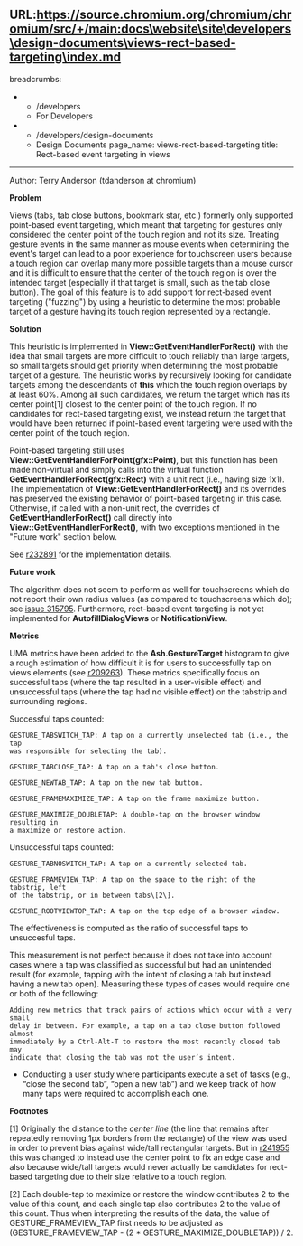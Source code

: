 URL:https://source.chromium.org/chromium/chromium/src/+/main:docs\website\site\developers\design-documents\views-rect-based-targeting\index.md
---
breadcrumbs:
- - /developers
  - For Developers
- - /developers/design-documents
  - Design Documents
page_name: views-rect-based-targeting
title: Rect-based event targeting in views
---

Author: Terry Anderson (tdanderson at chromium)

**Problem**

Views (tabs, tab close buttons, bookmark star, etc.) formerly only supported
point-based event targeting, which meant that targeting for gestures only
considered the center point of the touch region and not its size. Treating
gesture events in the same manner as mouse events when determining the event's
target can lead to a poor experience for touchscreen users because a touch
region can overlap many more possible targets than a mouse cursor and it is
difficult to ensure that the center of the touch region is over the intended
target (especially if that target is small, such as the tab close button). The
goal of this feature is to add support for rect-based event targeting
("fuzzing") by using a heuristic to determine the most probable target of a
gesture having its touch region represented by a rectangle.

**Solution**

This heuristic is implemented in **View::GetEventHandlerForRect()** with the
idea that small targets are more difficult to touch reliably than large targets,
so small targets should get priority when determining the most probable target
of a gesture. The heuristic works by recursively looking for candidate targets
among the descendants of **this** which the touch region overlaps by at least
60%. Among all such candidates, we return the target which has its center
point\[1\] closest to the center point of the touch region. If no candidates for
rect-based targeting exist, we instead return the target that would have been
returned if point-based event targeting were used with the center point of the
touch region.

Point-based targeting still uses **View::GetEventHandlerForPoint(gfx::Point)**,
but this function has been made non-virtual and simply calls into the virtual
function **GetEventHandlerForRect(gfx::Rect)** with a unit rect (i.e., having
size 1x1). The implementation of **View::GetEventHandlerForRect()** and its
overrides has preserved the existing behavior of point-based targeting in this
case. Otherwise, if called with a non-unit rect, the overrides of
**GetEventHandlerForRect()** call directly into
**View::GetEventHandlerForRect()**, with two exceptions mentioned in the "Future
work" section below.

See
[r232891](https://src.chromium.org/viewvc/chrome?view=revision&revision=232891)
for the implementation details.

**Future work**

The algorithm does not seem to perform as well for touchscreens which do not
report their own radius values (as compared to touchscreens which do); see
[issue 315795](https://code.google.com/p/chromium/issues/detail?id=315795).
Furthermore, rect-based event targeting is not yet implemented for
**AutofillDialogViews** or **NotificationView**.

**Metrics**

UMA metrics have been added to the **Ash.GestureTarget** histogram to give a
rough estimation of how difficult it is for users to successfully tap on views
elements (see
[r209263](https://src.chromium.org/viewvc/chrome?revision=209263&view=revision)).
These metrics specifically focus on successful taps (where the tap resulted in a
user-visible effect) and unsuccessful taps (where the tap had no visible effect)
on the tabstrip and surrounding regions.

Successful taps counted:

    GESTURE_TABSWITCH_TAP: A tap on a currently unselected tab (i.e., the tap
    was responsible for selecting the tab).

    GESTURE_TABCLOSE_TAP: A tap on a tab's close button.

    GESTURE_NEWTAB_TAP: A tap on the new tab button.

    GESTURE_FRAMEMAXIMIZE_TAP: A tap on the frame maximize button.

    GESTURE_MAXIMIZE_DOUBLETAP: A double-tap on the browser window resulting in
    a maximize or restore action.

Unsuccessful taps counted:

    GESTURE_TABNOSWITCH_TAP: A tap on a currently selected tab.

    GESTURE_FRAMEVIEW_TAP: A tap on the space to the right of the tabstrip, left
    of the tabstrip, or in between tabs\[2\].

    GESTURE_ROOTVIEWTOP_TAP: A tap on the top edge of a browser window.

The effectiveness is computed as the ratio of successful taps to unsuccesful
taps.

This measurement is not perfect because it does not take into account cases
where a tap was classified as successful but had an unintended result (for
example, tapping with the intent of closing a tab but instead having a new tab
open). Measuring these types of cases would require one or both of the
following:

    Adding new metrics that track pairs of actions which occur with a very small
    delay in between. For example, a tap on a tab close button followed almost
    immediately by a Ctrl-Alt-T to restore the most recently closed tab may
    indicate that closing the tab was not the user’s intent.

*   Conducting a user study where participants execute a set of tasks
            (e.g., “close the second tab”, “open a new tab”) and we keep track
            of how many taps were required to accomplish each one.

**Footnotes**

\[1\] Originally the distance to the *center line* (the line that remains after
repeatedly removing 1px borders from the rectangle) of the view was used in
order to prevent bias against wide/tall rectangular targets. But in
[r241955](https://src.chromium.org/viewvc/chrome?revision=241955&view=revision)
this was changed to instead use the center point to fix an edge case and also
because wide/tall targets would never actually be candidates for rect-based
targeting due to their size relative to a touch region.

\[2\] Each double-tap to maximize or restore the window contributes 2 to the
value of this count, and each single tap also contributes 2 to the value of this
count. Thus when interpreting the results of the data, the value of
GESTURE_FRAMEVIEW_TAP first needs to be adjusted as (GESTURE_FRAMEVIEW_TAP - (2
\* GESTURE_MAXIMIZE_DOUBLETAP)) / 2.
